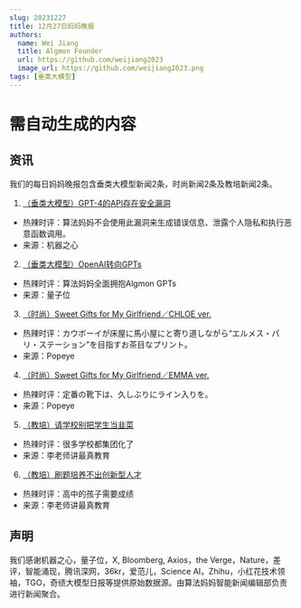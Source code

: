 ```yaml
---
slug: 20231227
title: 12月27日妈妈晚报
authors:
  name: Wei Jiang
  title: Algmon Founder
  url: https://github.com/weijiang2023
  image_url: https://github.com/weijiang2023.png
tags: [垂类大模型]
---
```


# 需自动生成的内容
## 资讯
我们的每日妈妈晚报包含垂类大模型新闻2条，时尚新闻2条及教培新闻2条。

1. [（垂类大模型）GPT-4的API存在安全漏洞](https://mp.weixin.qq.com/s/MFuBk6UYJ3wYl9e9xYBzvw)
* 热辣时评：算法妈妈不会使用此漏洞来生成错误信息、泄露个人隐私和执行恶意函数调用。
* 来源：机器之心

2. [（垂类大模型）OpenAI转向GPTs](https://mp.weixin.qq.com/s/ldsr07WWgMaQlr2vbfFTxA)
* 热辣时评：算法妈妈全面拥抱Algmon GPTs
* 来源：量子位

3. [（时尚）Sweet Gifts for My Girlfriend／CHLOE ver.](https://popeyemagazine.jp/post-147906/)
* 热辣时评：カウボーイが床屋に馬小屋にと寄り道しながら“エルメス・パリ・ステーション”を目指すお茶目なプリント。
* 来源：Popeye

4. [（时尚）Sweet Gifts for My Girlfriend／EMMA ver.](https://popeyemagazine.jp/post-147627/)
* 热辣时评：定番の靴下は、久しぶりにライン入りを。
* 来源：Popeye

5. [（教培）请学校别把学生当韭菜](https://www.163.com/dy/article/IN0AL4UN0536GXJJ.html)
* 热辣时评：很多学校都集团化了
* 来源：李老师讲最真教育

6. [（教培）刷题培养不出创新型人才](https://www.163.com/dy/article/IMM1FLTT0536GXJJ.html?spss=dy_author)
* 热辣时评：高中的孩子需要成绩
* 来源：李老师讲最真教育

## 声明

我们感谢机器之心，量子位，X, Bloomberg, Axios，the Verge，Nature，差评，智能涌现，腾讯深网，36kr，爱范儿，Science AI，Zhihu，小红花技术领袖，TGO，奇绩大模型日报等提供原始数据源。由算法妈妈智能新闻编辑部负责进行新闻聚合。